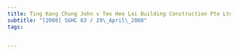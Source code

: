 ```yaml
---
title: Ting Kang Chung John v Teo Hee Lai Building Construction Pte Ltd and Others 
subtitle: "[2008] SGHC 63 / 29\_April\_2008"
tags:


---
```


